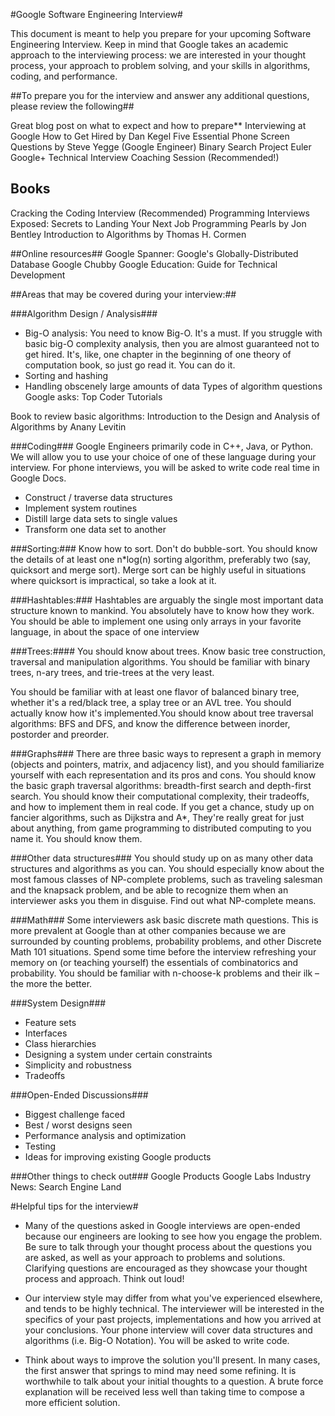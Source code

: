 #Google Software Engineering Interview#

This document is meant to help you prepare for your upcoming Software Engineering Interview. Keep in mind that Google takes an academic approach to the interviewing process: we are interested in your thought process, your approach to problem solving, and your skills in algorithms, coding, and performance.

##To prepare you for the interview and answer any additional questions, please review the following##

Great blog post on what to expect and how to prepare**
Interviewing at Google
How to Get Hired by Dan Kegel
Five Essential Phone Screen Questions by Steve Yegge (Google Engineer)
Binary Search
Project Euler
Google+ Technical Interview Coaching Session (Recommended!)

## Books
Cracking the Coding Interview (Recommended) 
Programming Interviews Exposed: Secrets to Landing Your Next Job
Programming Pearls by Jon Bentley
Introduction to Algorithms by Thomas H. Cormen

##Online resources##
Google Spanner: Google's Globally-Distributed Database
Google Chubby
Google Education: Guide for Technical Development



##Areas that may be covered during your interview:##

###Algorithm Design / Analysis###
* Big-O analysis: You need to know Big-O. It's a must. If you struggle with basic big-O complexity analysis, then you are almost guaranteed not to get hired. It's, like, one chapter in the beginning of one theory of computation book, so just go read it. You can do it.
* Sorting and hashing
* Handling obscenely large amounts of data
Types of algorithm questions Google asks: Top Coder Tutorials

Book to review basic algorithms: Introduction to the Design and Analysis of Algorithms by Anany Levitin

###Coding###
Google Engineers primarily code in C++, Java, or Python. We will allow you to use your choice of one of these language during your interview. For phone interviews, you will be asked to write code real time in Google Docs.
* Construct / traverse data structures
* Implement system routines
* Distill large data sets to single values
* Transform one data set to another

###Sorting:###
Know how to sort. Don't do bubble-sort. You should know the details of at least one n*log(n) sorting algorithm, preferably two (say, quicksort and merge sort). Merge sort can be highly useful in situations where quicksort is impractical, so take a look at it.  

###Hashtables:###
Hashtables are arguably the single most important data structure known to mankind. You absolutely have to know how they work. You should be able to implement one using only arrays in your favorite language, in about the space of one interview

###Trees:####
You should know about trees. Know basic tree construction, traversal and manipulation algorithms. You should be familiar with binary trees, n-ary trees, and trie-trees at the very least.

You should be familiar with at least one flavor of balanced binary tree, whether it's a red/black tree, a splay tree or an AVL tree. You should actually know how it's implemented.You should know about tree traversal algorithms: BFS and DFS, and know the difference between inorder, postorder and preorder.

###Graphs###
There are three basic ways to represent a graph in memory (objects and pointers, matrix, and adjacency list), and you should familiarize yourself with each representation and its pros and cons. You should know the basic graph traversal algorithms: breadth-first search and depth-first search. You should know their computational complexity, their tradeoffs, and how to implement them in real code. If you get a chance, study up on fancier algorithms, such as Dijkstra and A*, They're really great for just about anything, from game programming to distributed computing to you name it. You should know them.

###Other data structures###
You should study up on as many other data structures and algorithms as you can. You should especially know about the most famous classes of NP-complete problems, such as traveling salesman and the knapsack problem, and be able to recognize them when an interviewer asks you them in disguise. Find out what NP-complete means.

###Math###
Some interviewers ask basic discrete math questions. This is more prevalent at Google than at other companies because we are surrounded by counting problems, probability problems, and other Discrete Math 101 situations. Spend some time before the interview refreshing your memory on (or teaching yourself) the essentials of combinatorics and probability. You should be familiar with n-choose-k problems and their ilk – the more the better.

###System Design###
* Feature sets
* Interfaces
* Class hierarchies
* Designing a system under certain constraints
* Simplicity and robustness
* Tradeoffs

###Open-Ended Discussions###
* Biggest challenge faced
* Best / worst designs seen
* Performance analysis and optimization
* Testing
* Ideas for improving existing Google products

###Other things to check out###
Google Products
Google Labs
Industry News: Search Engine Land

#Helpful tips for the interview#

* Many of the questions asked in Google interviews are open-ended because our engineers are looking to see how you engage the problem.  Be sure to talk through your thought process about the questions you are asked, as well as your approach to problems and solutions.  Clarifying questions are encouraged as they showcase your thought process and approach. Think out loud!

* Our interview style may differ from what you've experienced elsewhere, and tends to be highly technical.  The interviewer will be interested in the specifics of your past projects, implementations and how you arrived at your conclusions.  Your phone interview will cover data structures and algorithms (i.e. Big-O Notation).  You will be asked to write code.

* Think about ways to improve the solution you'll present.  In many cases, the first answer that springs to mind may need some refining.  It is worthwhile to talk about your initial thoughts to a question.  A brute force explanation will be received less well than taking time to compose a more efficient solution.
